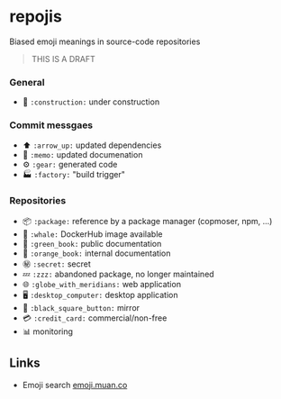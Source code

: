 # repojis

Biased emoji meanings in source-code repositories

> THIS IS A DRAFT

### General

- :construction: `:construction:` under construction

### Commit messgaes

- :arrow_up: `:arrow_up:` updated dependencies
- :memo: `:memo:` updated documenation
- :gear: `:gear:` generated code
- :factory: `:factory:` "build trigger"

### Repositories

- :package: `:package:` reference by a package manager (copmoser, npm, ...)
- :whale: `:whale:` DockerHub image available
- :green_book: `:green_book:` public documentation
- :orange_book: `:orange_book:` internal documentation
- :secret: `:secret:` secret
- :zzz: `:zzz:` abandoned package, no longer maintained
- :globe_with_meridians: `:globe_with_meridians:` web application
- :desktop_computer: `:desktop_computer:` desktop application
- :black_square_button: `:black_square_button:` mirror
- :credit_card: `:credit_card:` commercial/non-free
- :bar_chart: monitoring


## Links

- Emoji search [emoji.muan.co](http://emoji.muan.co)
